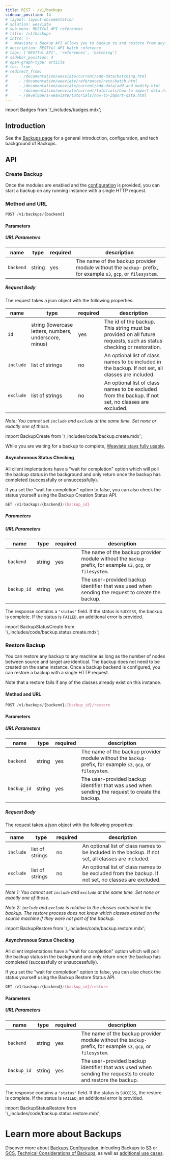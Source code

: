 ```yaml
---
title: REST - /v1/backups
sidebar_position: 14
# layout: layout-documentation
# solution: weaviate
# sub-menu: RESTful API references
# title: /v1/backups
# intro: |-
#   Weaviate's backup API allows you to backup to and restore from any attached backend with a single command.
# description: RESTful API batch reference
# tags: ['RESTful API', 'references', 'batching']
# sidebar_position: 4
# open-graph-type: article
# toc: true
# redirect_from:
#     - /documentation/weaviate/current/add-data/batching.html
#     - /documentation/weaviate/references/rest/batch.html
#     - /documentation/weaviate/current/add-data/add_and_modify.html
#     - /documentation/weaviate/current/tutorials/how-to-import-data.html
#     - /developers/weaviate/tutorials/how-to-import-data.html
---
```

import Badges from '/_includes/badges.mdx';

<Badges/>

## Introduction

See the [Backups page](/developers/weaviate/configuration/backups.md) for a general introduction, configuration, and tech background of Backups.

## API

### Create Backup

Once the modules are enabled and the [configuration](/developers/weaviate/configuration/backups.md#configuration) is provided, you can start a
backup on any running instance with a single HTTP request.

### Method and URL

```js
POST /v1/backups/{backend}
```

#### Parameters

##### URL Parameters

| name | type | required | description |
| ---- | ---- | ---- | ---- |
| `backend` | string | yes | The name of the backup provider module without the `backup-` prefix, for example `s3`, `gcp`, or `filesystem`. |

##### Request Body

The request takes a json object with the following properties:

| name | type | required | description |
| ---- | ---- | ---- | ---- |
| `id` | string (lowercase letters, numbers, underscore, minus) | yes | The id of the backup. This string must be provided on all future requests, such as status checking or restoration. |
| `include` | list of strings | no | An optional list of class names to be included in the backup. If not set, all classes are included. |
| `exclude` | list of strings | no | An optional list of class names to be excluded from the backup. If not set, no classes are excluded. |

*Note: You cannot set `include` and `exclude` at the same time. Set none or exactly one of those.*

import BackupCreate from '/_includes/code/backup.create.mdx';

<BackupCreate/>

While you are waiting for a backup to complete, [Weaviate stays fully usable](/developers/weaviate/configuration/backups.md#read--write-requests-while-a-backup-is-running).


#### Asynchronous Status Checking

All client implentations have a "wait for completion" option which will poll the backup status in the background and only return once the backup has completed (successfully or unsuccessfully).

If you set the "wait for completion" option to false, you can also check the status yourself using the Backup Creation Status API.

```js
GET /v1/backups/{backend}/{backup_id}
```

##### Parameters

##### URL Parameters

| name | type | required | description |
| ---- | ---- | ---- | ---- |
| `backend` | string | yes | The name of the backup provider module without the `backup-` prefix, for example `s3`, `gcp`, or `filesystem`. |
| `backup_id` | string | yes | The user-provided backup identifier that was used when sending the request to create the backup. |

The response contains a `"status"` field. If the status is `SUCCESS`, the
backup is complete. If the status is `FAILED`, an additional error is provided.

import BackupStatusCreate from '/_includes/code/backup.status.create.mdx';

<BackupStatusCreate/>

### Restore Backup

You can restore any backup to any machine as long as the number of nodes
between source and target are identical. The backup does not need to be created
on the same instance. Once a backup backend is configured, you can restore a
backup with a single HTTP request.

Note that a restore fails if any of the classes already exist on this instance.

#### Method and URL

```js
POST /v1/backups/{backend}/{backup_id}/restore
```

#### Parameters

##### URL Parameters

| name | type | required | description |
| ---- | ---- | ---- | ---- |
| `backend` | string | yes | The name of the backup provider module without the `backup-` prefix, for example `s3`, `gcp`, or `filesystem`. |
| `backup_id` | string | yes | The user-provided backup identifier that was used when sending the request to create the backup. |

##### Request Body

The request takes a json object with the following properties:

| name | type | required | description |
| ---- | ---- | ---- | ---- |
| `include` | list of strings | no | An optional list of class names to be included in the backup. If not set, all classes are included. |
| `exclude` | list of strings | no | An optional list of class names to be excluded from the backup. If not set, no classes are excluded. |

*Note 1: You cannot set `include` and `exclude` at the same time. Set none or exactly one of those.*

*Note 2: `include` and `exclude` is relative to the classes contained in the backup. The restore process does not know which classes existed on the source machine if they were not part of the backup.*

import BackupRestore from '/_includes/code/backup.restore.mdx';

<BackupRestore/>

#### Asynchronous Status Checking

All client implentations have a "wait for completion" option which will poll the backup status in the background and only return once the backup has completed (successfully or unsuccessfully).

If you set the "wait for completion" option to false, you can also check the status yourself using the Backup Restore Status API.

```js
GET /v1/backups/{backend}/{backup_id}/restore
```

#### Parameters

##### URL Parameters

| name | type | required | description |
| ---- | ---- | ---- | ---- |
| `backend` | string | yes | The name of the backup provider module without the `backup-` prefix, for example `s3`, `gcp`, or `filesystem`. |
| `backup_id` | string | yes | The user-provided backup identifier that was used when sending the requests to create and restore the backup. |

The response contains a `"status"` field. If the status is `SUCCESS`, the
restore is complete. If the status is `FAILED`, an additional error is provided.

import BackupStatusRestore from '/_includes/code/backup.status.restore.mdx';

<BackupStatusRestore/>

# Learn more about Backups

Discover more about [Backups Configuration](/developers/weaviate/configuration/backups.md#configuration), inlcuding Backups to [S3](/developers/weaviate/configuration/backups.md#s3-aws-or-s3-compatible) or [GCS](/developers/weaviate/configuration/backups.md#gcs-google-cloud-storage), [Technical Considerations of Backups](/developers/weaviate/configuration/backups.md#technical-considerations), as well as [additional use cases](/developers/weaviate/configuration/backups.md#other-use-cases).
